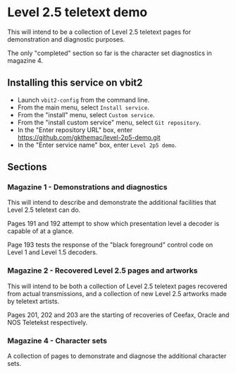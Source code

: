# Level 2.5 teletext demo
This will intend to be a collection of Level 2.5 teletext pages for demonstration and diagnostic purposes.

The only "completed" section so far is the character set diagnostics in magazine 4.

## Installing this service on vbit2
- Launch `vbit2-config` from the command line.
- From the main menu, select `Install service`.
- From the "install" menu, select `Custom service`.
- From the "install custom service" menu, select `Git repository`.
- In the "Enter repository URL" box, enter <https://github.com/gkthemac/level-2p5-demo.git>
- In the "Enter service name" box, enter `Level 2p5 demo`.

## Sections
### Magazine 1 - Demonstrations and diagnostics
This will intend to describe and demonstrate the additional facilities that Level 2.5 teletext can do.

Pages 191 and 192 attempt to show which presentation level a decoder is capable of at a glance.

Page 193 tests the response of the "black foreground" control code on Level 1 and Level 1.5 decoders.

### Magazine 2 - Recovered Level 2.5 pages and artworks
This will intend to be both a collection of Level 2.5 teletext pages recovered from actual transmissions, and a collection of new Level 2.5 artworks made by teletext artists.

Pages 201, 202 and 203 are the starting of recoveries of Ceefax, Oracle and NOS Teletekst respectively.

### Magazine 4 - Character sets
A collection of pages to demonstrate and diagnose the additional character sets.
